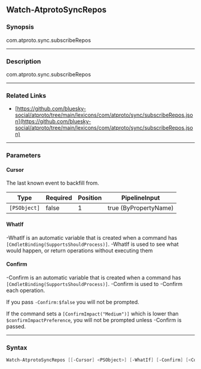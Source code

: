 Watch-AtprotoSyncRepos
----------------------




### Synopsis
com.atproto.sync.subscribeRepos



---


### Description

com.atproto.sync.subscribeRepos



---


### Related Links
* [https://github.com/bluesky-social/atproto/tree/main/lexicons/com/atproto/sync/subscribeRepos.json](https://github.com/bluesky-social/atproto/tree/main/lexicons/com/atproto/sync/subscribeRepos.json)





---


### Parameters
#### **Cursor**

The last known event to backfill from.






|Type        |Required|Position|PipelineInput        |
|------------|--------|--------|---------------------|
|`[PSObject]`|false   |1       |true (ByPropertyName)|



#### **WhatIf**
-WhatIf is an automatic variable that is created when a command has ```[CmdletBinding(SupportsShouldProcess)]```.
-WhatIf is used to see what would happen, or return operations without executing them
#### **Confirm**
-Confirm is an automatic variable that is created when a command has ```[CmdletBinding(SupportsShouldProcess)]```.
-Confirm is used to -Confirm each operation.

If you pass ```-Confirm:$false``` you will not be prompted.


If the command sets a ```[ConfirmImpact("Medium")]``` which is lower than ```$confirmImpactPreference```, you will not be prompted unless -Confirm is passed.



---


### Syntax
```PowerShell
Watch-AtprotoSyncRepos [[-Cursor] <PSObject>] [-WhatIf] [-Confirm] [<CommonParameters>]
```
